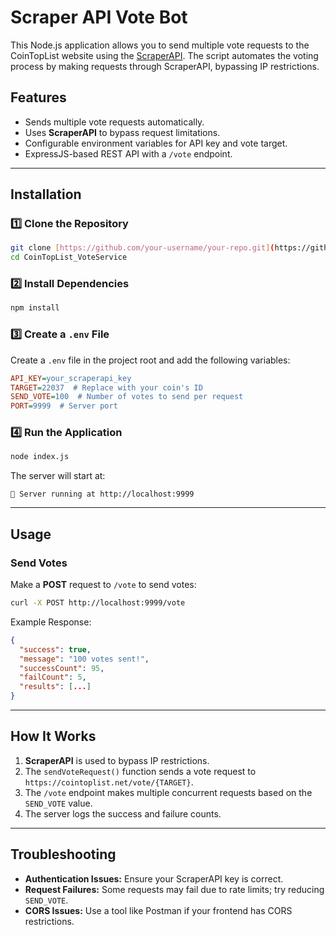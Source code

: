 # Scraper API Vote Bot

This Node.js application allows you to send multiple vote requests to the CoinTopList website using the [ScraperAPI](https://scraperapi.com). The script automates the voting process by making requests through ScraperAPI, bypassing IP restrictions.

## Features
- Sends multiple vote requests automatically.
- Uses **ScraperAPI** to bypass request limitations.
- Configurable environment variables for API key and vote target.
- ExpressJS-based REST API with a `/vote` endpoint.

---

## Installation

### 1️⃣ Clone the Repository
```sh
git clone [https://github.com/your-username/your-repo.git](https://github.com/Mucahitakin/CoinTopList_Vote_Service.git)
cd CoinTopList_VoteService
```

### 2️⃣ Install Dependencies
```sh
npm install
```

### 3️⃣ Create a `.env` File
Create a `.env` file in the project root and add the following variables:

```ini
API_KEY=your_scraperapi_key
TARGET=22037  # Replace with your coin's ID
SEND_VOTE=100  # Number of votes to send per request
PORT=9999  # Server port
```

### 4️⃣ Run the Application
```sh
node index.js
```
The server will start at:
```
🚀 Server running at http://localhost:9999
```

---

## Usage

### Send Votes
Make a **POST** request to `/vote` to send votes:
```sh
curl -X POST http://localhost:9999/vote
```

Example Response:
```json
{
  "success": true,
  "message": "100 votes sent!",
  "successCount": 95,
  "failCount": 5,
  "results": [...]
}
```

---

## How It Works
1. **ScraperAPI** is used to bypass IP restrictions.
2. The `sendVoteRequest()` function sends a vote request to `https://cointoplist.net/vote/{TARGET}`.
3. The `/vote` endpoint makes multiple concurrent requests based on the `SEND_VOTE` value.
4. The server logs the success and failure counts.

---

## Troubleshooting
- **Authentication Issues:** Ensure your ScraperAPI key is correct.
- **Request Failures:** Some requests may fail due to rate limits; try reducing `SEND_VOTE`.
- **CORS Issues:** Use a tool like Postman if your frontend has CORS restrictions.

